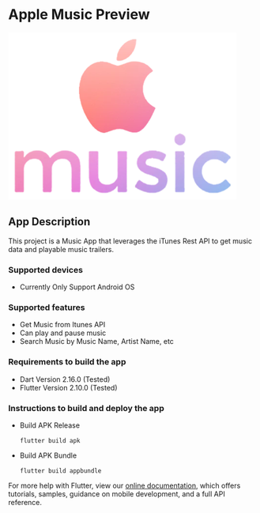 # Apple Music Preview

![Apple Music Logo](assets/images/apple_music.webp "Apple Music Logo")

## App Description

This project is a Music App that leverages the iTunes Rest API to get music data and playable music trailers.

### Supported devices
-  Currently Only Support Android OS

### Supported features
- Get Music from Itunes API
- Can play and pause music 
- Search Music by Music Name, Artist Name, etc

### Requirements to build the app
- Dart Version 2.16.0 (Tested)
- Flutter Version 2.10.0 (Tested)

### Instructions to build and deploy the app

- Build APK Release
  ```terminal
  flutter build apk
  ```
- Build APK Bundle
  ```terminal
  flutter build appbundle
  ```

For more help with Flutter, view our
[online documentation](https://flutter.dev/docs), which offers tutorials,
samples, guidance on mobile development, and a full API reference.